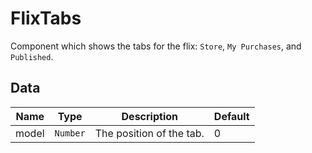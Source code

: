 # FlixTabs

Component which shows the tabs for the flix: `Store`, `My Purchases`, and `Published`.

## Data

<!-- @vuese:FlixTabs:data:start -->
|Name|Type|Description|Default|
|---|---|---|---|
|model|`Number`|The position of the tab.|0|

<!-- @vuese:FlixTabs:data:end -->


